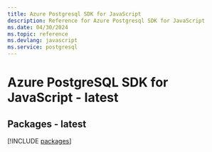 ```yaml
---
title: Azure Postgresql SDK for JavaScript
description: Reference for Azure Postgresql SDK for JavaScript
ms.date: 04/30/2024
ms.topic: reference
ms.devlang: javascript
ms.service: postgresql
---
```

# Azure PostgreSQL SDK for JavaScript - latest
## Packages - latest
[!INCLUDE [packages](postgresql-index.md)]